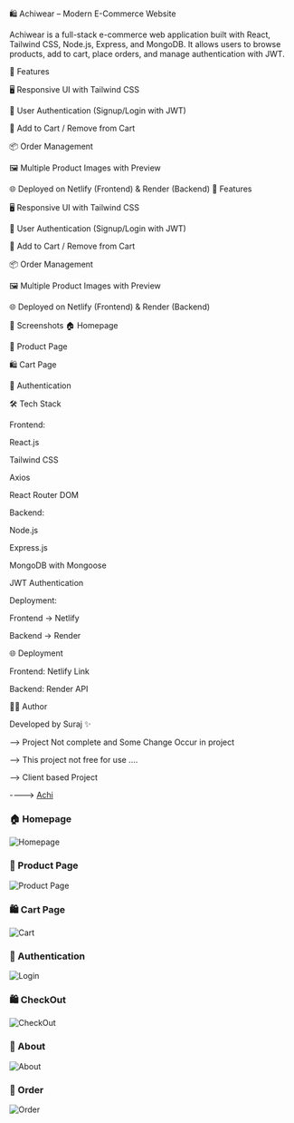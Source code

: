🛍️ Achiwear – Modern E-Commerce Website

Achiwear is a full-stack e-commerce web application built with React, Tailwind CSS, Node.js, Express, and MongoDB.
It allows users to browse products, add to cart, place orders, and manage authentication with JWT.

🚀 Features

🖥️ Responsive UI with Tailwind CSS

🔐 User Authentication (Signup/Login with JWT)

🛒 Add to Cart / Remove from Cart

📦 Order Management

🖼️ Multiple Product Images with Preview

🌐 Deployed on Netlify (Frontend) & Render (Backend)
🚀 Features

🖥️ Responsive UI with Tailwind CSS

🔐 User Authentication (Signup/Login with JWT)

🛒 Add to Cart / Remove from Cart

📦 Order Management

🖼️ Multiple Product Images with Preview

🌐 Deployed on Netlify (Frontend) & Render (Backend)

📸 Screenshots
🏠 Homepage

🛒 Product Page

🛍️ Cart Page

🔐 Authentication

🛠️ Tech Stack

Frontend:

React.js

Tailwind CSS

Axios

React Router DOM

Backend:

Node.js

Express.js

MongoDB with Mongoose

JWT Authentication

Deployment:

Frontend → Netlify

Backend → Render


🌐 Deployment

Frontend: Netlify Link

Backend: Render API

👨‍💻 Author

Developed by Suraj
 ✨


--> Project Not complete and Some Change Occur in project 

--> This project not free for use ....

--> Client based Project 


----> [Achi](https://achintcreations.com/)

 ### 🏠 Homepage  
![Homepage](./screenshots/home.png)  


### 🛒 Product Page  
![Product Page](./screenshots/shop.JPG)  


### 🛍️ Cart Page  
![Cart](./screenshots/cart.JPG)  


### 🔐 Authentication  
![Login](./screenshots/login.JPG)  


### 🛍️ CheckOut  
![CheckOut](./screenshots/checkout.JPG)


### 🛒 About  
![About](./screenshots/about.JPG)  



### 🛒 Order   
![Order](./screenshots/ordersu.JPG)  

